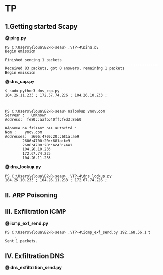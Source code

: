 # TP

## 1.Getting started Scapy

**🌞 ping.py**

    PS C:\Users\eloua\B2-R-seau> .\TP-4\ping.py
    Begin emission

    Finished sending 1 packets
    ...................................................................................
    Received 83 packets, got 0 answers, remaining 1 packets
    Begin emission

**🌞 dns_cap.py**

    $ sudo python3 dns_cap.py
    104.26.11.233 ; 172.67.74.226 ; 104.26.10.233 ;
    
#
    PS C:\Users\eloua\B2-R-seau> nslookup ynov.com
    Serveur :   UnKnown
    Address:  fe80::aafb:40ff:fed3:8eb0

    Réponse ne faisant pas autorité :
    Nom :    ynov.com
    Addresses:  2606:4700:20::681a:ae9
            2606:4700:20::681a:be9
            2606:4700:20::ac43:4ae2
            104.26.10.233
            172.67.74.226
            104.26.11.233

**🌞 dns_lookup.py**

    PS C:\Users\eloua\B2-R-seau> .\TP-4\dns_lookup.py
    104.26.10.233 ; 104.26.11.233 ; 172.67.74.226 ;

## II. ARP Poisoning

## III. Exfiltration ICMP

**🌞 icmp_exf_send.py**

    PS C:\Users\eloua\B2-R-seau> .\TP-4\icmp_exf_send.py 192.168.56.1 t
        .
    Sent 1 packets.

## IV. Exfiltration DNS

**🌞 dns_exfiltration_send.py**